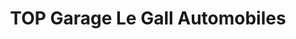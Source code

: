 ---
title: "TOP Garage Le Gall Automobiles"
url: /sizun/top-garage-le-gall-automobiles/
shop: Autowerkstatt
---